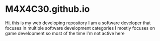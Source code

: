 # M4X4C30.github.io

Hi, this is my web developing repository 
I am a software developer that focuses in multiple software development categories
I mostly focuses on game development so most of the time I'm not active here
